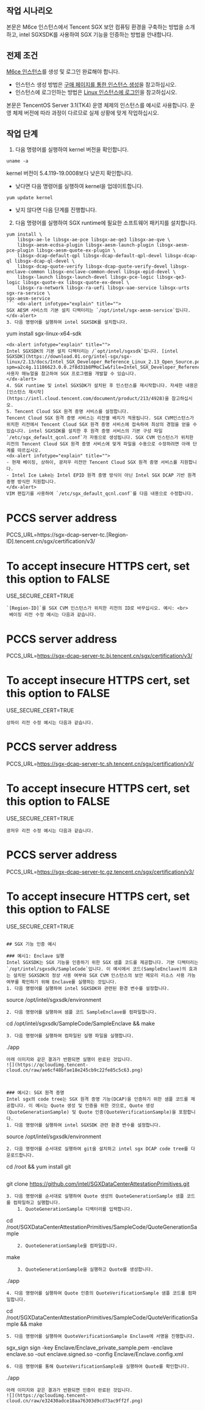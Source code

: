 ## 작업 시나리오
본문은 M6ce 인스턴스에서 Tencent SGX 보안 컴퓨팅 환경을 구축하는 방법을 소개하고, intel SGXSDK를 사용하여 SGX 기능을 인증하는 방법을 안내합니다.


## 전제 조건
[M6ce 인스턴스](https://intl.cloud.tencent.com/document/product/213/11518)를 생성 및 로그인 완료해야 합니다.
 - 인스턴스 생성 방법은 [구매 페이지를 통한 인스턴스 생성](https://intl.cloud.tencent.com/document/product/213/4855)을 참고하십시오.
 - 인스턴스에 로그인하는 방법은 [Linux 인스턴스에 로그인](https://intl.cloud.tencent.com/document/product/213/5436)을 참고하십시오.


<dx-alert infotype="explain" title="">
본문은 TencentOS Server 3.1(TK4) 운영 체제의 인스턴스를 예시로 사용합니다. 운영 체제 버전에 따라 과정이 다르므로 실제 상황에 맞게 작업하십시오.
</dx-alert>



## 작업 단계
1. 다음 명령어를 실행하여 kernel 버전을 확인합니다.
```
uname -a
```
kernel 버전이 5.4.119-19.0008보다 낮은지 확인합니다.
 - 낮다면 다음 명령어를 실행하여 kernel을 업데이트합니다.
```
yum update kernel
```   
 - 낮지 않다면 다음 단계를 진행합니다.
2. 다음 명령어를 실행하여 SGX runtime에 필요한 소프트웨어 패키지를 설치합니다.
```
yum install \
    libsgx-ae-le libsgx-ae-pce libsgx-ae-qe3 libsgx-ae-qve \
    libsgx-aesm-ecdsa-plugin libsgx-aesm-launch-plugin libsgx-aesm-pce-plugin libsgx-aesm-quote-ex-plugin \
    libsgx-dcap-default-qpl libsgx-dcap-default-qpl-devel libsgx-dcap-ql libsgx-dcap-ql-devel \
    libsgx-dcap-quote-verify libsgx-dcap-quote-verify-devel libsgx-enclave-common libsgx-enclave-common-devel libsgx-epid-devel \
    libsgx-launch libsgx-launch-devel libsgx-pce-logic libsgx-qe3-logic libsgx-quote-ex libsgx-quote-ex-devel \
    libsgx-ra-network libsgx-ra-uefi libsgx-uae-service libsgx-urts sgx-ra-service \
sgx-aesm-service
``` <dx-alert infotype="explain" title="">
SGX AESM 서비스의 기본 설치 디렉터리는 `/opt/intel/sgx-aesm-service`입니다.
</dx-alert>
3. 다음 명령어를 실행하여 intel SGXSDK를 설치합니다.
```
yum install sgx-linux-x64-sdk
```
<dx-alert infotype="explain" title="">
Intel SGXSDK의 기본 설치 디렉터리는 /`opt/intel/sgxsdk`입니다. [intel SGXSDK](https://download.01.org/intel-sgx/sgx-linux/2.13/docs/Intel_SGX_Developer_Reference_Linux_2.13_Open_Source.pdf?spm=a2c4g.11186623.0.0.2f8d31b8PMoC1w&file=Intel_SGX_Developer_Reference_Linux_2.13_Open_Source.pdf) 사용자 매뉴얼을 참고하여 SGX 프로그램을 개발할 수 있습니다.
</dx-alert>
4. SGX runtime 및 intel SGXSDK가 설치된 후 인스턴스를 재시작합니다. 자세한 내용은 [인스턴스 재시작](https://intl.cloud.tencent.com/document/product/213/4928)을 참고하십시오.
5. Tencent Cloud SGX 원격 증명 서비스를 설정합니다.
Tencent Cloud SGX 원격 증명 서비스는 리전별 배치가 적용됩니다. SGX CVM인스턴스가 위치한 리전에서 Tencent Cloud SGX 원격 증명 서비스에 접속하여 최상의 경험을 얻을 수 있습니다. intel SGXSDK를 설치한 후 원격 증명 서비스의 기본 구성 파일 `/etc/sgx_default_qcnl.conf`가 자동으로 생성됩니다. SGX CVM 인스턴스가 위치한 리전의 Tencent Cloud SGX 원격 증명 서비스에 맞게 파일을 수동으로 수정하려면 아래 단계를 따르십시오.
<dx-alert infotype="explain" title="">
- 현재 베이징, 상하이, 광저우 리전만 Tencent Cloud SGX 원격 증명 서비스를 지원합니다.
- Intel Ice Lake는 Intel EPID 원격 증명 방식이 아닌 Intel SGX DCAP 기반 원격 증명 방식만 지원합니다.
</dx-alert>
VIM 편집기를 사용하여 `/etc/sgx_default_qcnl.conf`를 다음 내용으로 수정합니다.
```
# PCCS server address
PCCS_URL=https://sgx-dcap-server-tc.[Region-ID].tencent.cn/sgx/certification/v3/
# To accept insecure HTTPS cert, set this option to FALSE
USE_SECURE_CERT=TRUE
```
`[Region-ID]`를 SGX CVM 인스턴스가 위치한 리전의 ID로 바꾸십시오. 예시: <br>
 베이징 리전 수정 예시는 다음과 같습니다.
```
# PCCS server address
PCCS_URL=https://sgx-dcap-server-tc.bj.tencent.cn/sgx/certification/v3/
# To accept insecure HTTPS cert, set this option to FALSE
USE_SECURE_CERT=TRUE
```
상하이 리전 수정 예시는 다음과 같습니다.
```
# PCCS server address
PCCS_URL=https://sgx-dcap-server-tc.sh.tencent.cn/sgx/certification/v3/
# To accept insecure HTTPS cert, set this option to FALSE
USE_SECURE_CERT=TRUE
```
광저우 리전 수정 예시는 다음과 같습니다.
```
# PCCS server address
PCCS_URL=https://sgx-dcap-server-tc.gz.tencent.cn/sgx/certification/v3/
# To accept insecure HTTPS cert, set this option to FALSE
USE_SECURE_CERT=TRUE
```

## SGX 기능 인증 예시

### 예시1: Enclave 실행
Intel SGXSDK는 SGX 기능을 인증하기 위한 SGX 샘플 코드를 제공합니다. 기본 디렉터리는 `/opt/intel/sgxsdk/SampleCode`입니다. 이 예시에서 코드(SampleEnclave)의 효과는 설치된 SGXSDK의 정상 사용 여부와 SGX CVM 인스턴스의 보안 메모리 리소스 사용 가능 여부를 확인하기 위해 Enclave를 실행하는 것입니다.
1. 다음 명령어를 실행하여 intel SGXSDK와 관련된 환경 변수를 설정합니다.
```
source /opt/intel/sgxsdk/environment
```
2. 다음 명령어를 실행하여 샘플 코드 SampleEnclave를 컴파일합니다.
```
cd /opt/intel/sgxsdk/SampleCode/SampleEnclave && make
```
3. 다음 명령어를 실행하여 컴파일된 실행 파일을 실행합니다.
```
./app
```
아래 이미지와 같은 결과가 반환되면 실행이 완료된 것입니다.
![](https://qcloudimg.tencent-cloud.cn/raw/ae6cf48bfae18e245cb9c22fe85c5c63.png)



### 예시2: SGX 원격 증명
Intel sgx의 code tree는 SGX 원격 증명 기능(DCAP)을 인증하기 위한 샘플 코드를 제공합니다. 이 예시는 Quote 생성 및 인증을 위한 것으로, Quote 생성(QuoteGenerationSample) 및 Quote 인증(QuoteVerificationSample)을 포함합니다.
1. 다음 명령어를 실행하여 intel SGXSDK 관련 환경 변수를 설정합니다.
```
source /opt/intel/sgxsdk/environment
```
2. 다음 명령어를 순서대로 실행하여 git을 설치하고 intel sgx DCAP code tree를 다운로드합니다.
```
cd /root && yum install git
```
```
git clone https://github.com/intel/SGXDataCenterAttestationPrimitives.git
```
3. 다음 명령어를 순서대로 실행하여 Quote 생성의 QuoteGenerationSample 샘플 코드를 컴파일하고 실행합니다.
    1. QuoteGenerationSample 디렉터리를 입력합니다. 
```
cd /root/SGXDataCenterAttestationPrimitives/SampleCode/QuoteGenerationSample
```
    2. QuoteGenerationSample을 컴파일합니다.
```
make
```
    3. QuoteGenerationSample을 실행하고 Quote를 생성합니다.
```
./app
```
4. 다음 명령어를 실행하여 Quote 인증의 QuoteVerificationSample 샘플 코드를 컴파일합니다.
```
cd /root/SGXDataCenterAttestationPrimitives/SampleCode/QuoteVerificationSample && make
```
5. 다음 명령어를 실행하여 QuoteVerificationSample Enclave에 서명을 진행합니다.
```
sgx_sign sign -key Enclave/Enclave_private_sample.pem -enclave enclave.so -out enclave.signed.so -config Enclave/Enclave.config.xml
```
6. 다음 명령어를 통해 QuoteVerificationSample을 실행하여 Quote를 확인합니다.
```
./app
```
아래 이미지와 같은 결과가 반환되면 인증이 완료된 것입니다.
![](https://qcloudimg.tencent-cloud.cn/raw/e32430adce18aa76303d9cd73ac9ff2f.png)
